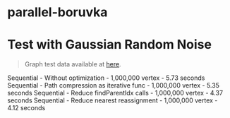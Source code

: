 # parallel-boruvka

# Test with Gaussian Random Noise

> Graph test data available at [here](https://algs4.cs.princeton.edu/43mst/).

Sequential - Without optimization - 1,000,000 vertex - 5.73 seconds
Sequential - Path compression as iterative func - 1,000,000 vertex - 5.35 seconds
Sequential - Reduce findParentIdx calls - 1,000,000 vertex - 4.37 seconds
Sequential - Reduce nearest reassignment - 1,000,000 vertex - 4.12 seconds
